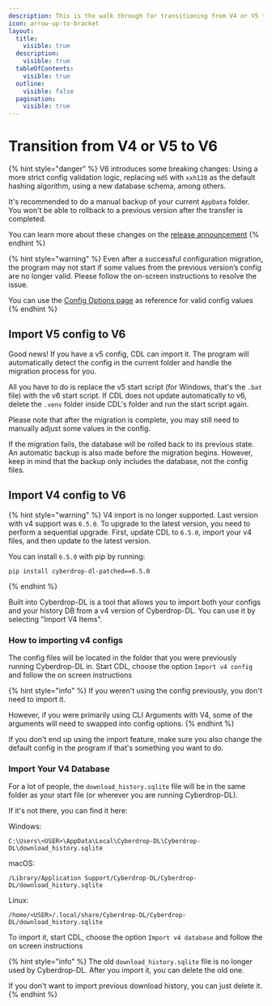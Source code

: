 ```yaml
---
description: This is the walk through for transitioning from V4 or V5 to V6
icon: arrow-up-to-bracket
layout:
  title:
    visible: true
  description:
    visible: true
  tableOfContents:
    visible: true
  outline:
    visible: false
  pagination:
    visible: true
---
```


# Transition from V4 or V5 to V6

{% hint style="danger" %}
V6 introduces some breaking changes: Using a more strict config validation logic, replacing `md5` with `xxh128` as the default hashing algorithm, using a new database schema, among others.

It's recommended to do a manual backup of your current `AppData` folder. You won't be able to rollback to a previous version after the transfer is completed.

You can learn more about these changes on the [release announcement](https://github.com/jbsparrow/CyberDropDownloader/blob/master/CHANGELOG.md#600---2024-12-23)
{% endhint %}

{% hint style="warning" %}
Even after a successful configuration migration, the program may not start if some values from the previous version’s config are no longer valid. Please follow the on-screen instructions to resolve the issue.

You can use the [Config Options page](reference/configuration-options/README.md) as reference for valid config values
{% endhint %}

## Import V5 config to V6

Good news! If you have a v5 config, CDL can import it. The program will automatically detect the config in the current folder and handle the migration process for you.

All you have to do is replace the v5 start script (for Windows, that's the `.bat` file) with the v6 start script. If CDL does not update automatically to v6, delete the `.venv` folder inside CDL's folder and run the start script again.

Please note that after the migration is complete, you may still need to manually adjust some values in the config.

If the migration fails, the database will be rolled back to its previous state. An automatic backup is also made before the migration begins. However, keep in mind that the backup only includes the database, not the config files.

## Import V4 config to V6

{% hint style="warning" %}
V4 import is no longer supported. Last version with v4 support was `6.5.0`. To upgrade to the latest version, you need to perform a sequential upgrade. First, update CDL to `6.5.0`, import your v4 files, and then update to the latest version.

You can install `6.5.0` with pip by running:

```shell
pip install cyberdrop-dl-patched==6.5.0
```

{% endhint %}

Built into Cyberdrop-DL is a tool that allows you to import both your configs and your history DB from a v4 version of Cyberdrop-DL. You can use it by selecting "Import V4 Items".

### How to importing v4 configs</a>

The config files will be located in the folder that you were previously running Cyberdrop-DL in. Start CDL, choose the option `Import v4 config` and follow the on screen instructions

{% hint style="info" %}
If you weren't using the config previously, you don't need to import it.

However, if you were primarily using CLI Arguments with V4, some of the arguments will need to swapped into config options.
{% endhint %}

If you don't end up using the import feature, make sure you also change the default config in the program if that's something you want to do.

### Import Your V4 Database</a>

For a lot of people, the `download_history.sqlite` file will be in the same folder as your start file (or wherever you are running Cyberdrop-DL).

If it's not there, you can find it here:

Windows:
```shell
C:\Users\<USER>\AppData\Local\Cyberdrop-DL\Cyberdrop-DL\download_history.sqlite
```

macOS:
```shell
/Library/Application Support/Cyberdrop-DL/Cyberdrop-DL/download_history.sqlite
```

Linux:
```shell
/home/<USER>/.local/share/Cyberdrop-DL/Cyberdrop-DL/download_history.sqlite
```

To import it, start CDL, choose the option `Import v4 database` and follow the on screen instructions

{% hint style="info" %}
The old `download_history.sqlite` file is no longer used by Cyberdrop-DL. After you import it, you can delete the old one.

If you don't want to import previous download history, you can just delete it.
{% endhint %}
